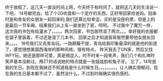 <div id="sina_keyword_ad_area2" class="articalContent  ">
			终于放假了，这几天一直没时间上网，今天终于有时间了，就把这几天的生活说一下吧。
14号献完血，给了个2G优盘和一个足疗的东西，正好带回家给爸妈。回来时是和舍友的女朋友一起回来的,我们还算比较幸运，买的是没座的票，但是上的是最后一节车厢，结果我们从上车一直坐到了家，呵呵。
不过我中了魔咒一样，这次我的书包有给灌水了。。。。。两次回家，书包居然湿了两次。。。幸好我的衣服都在袋子里装着，不过还是湿了几本书。
回家之后才知道我哥居然要带他女朋友回来。。。。
18号我们又去青岛玩。一路颠簸不提，青岛给我印象最深的就是他的街道了，感觉很想美国西海岸的那种风格，很有特点。
昨天我去了GN家，然后又找WFY玩，她还是那样可爱，真是很逗人，时不时来一段笑声，我们几个和扎啤时笑声基本没断过。用ZT的话说她的特点就是一张娃娃脸和兔子牙。
忘了，14号是我的生日。到现在我妹还不知道我是什么时候生日。。。。。。。。。让人确实很郁闷，现在我的生日基本都不过了，虽然没什么，不过到时候确实很伤感的。							
		</div>